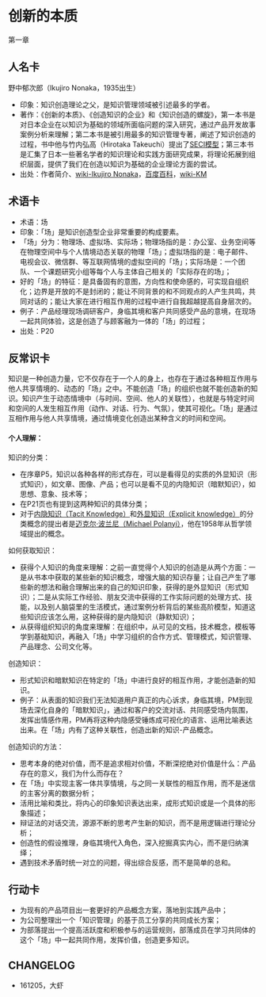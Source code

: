 # 创新的本质

第一章

## 人名卡

野中郁次郎（Ikujiro Nonaka，1935出生）

- 印象：知识创造理论之父，是知识管理领域被引述最多的学者。
- 著作：《创新的本质》、《创造知识的企业》和《知识创造的螺旋》，第一本书是对日本企业在以知识为基础的领域所面临问题的深入研究，通过产品开发故事案例分析来理解；第二本书是被引用最多的知识管理专著，阐述了知识创造的过程，书中他与竹内弘高（Hirotaka Takeuchi）提出了[SECI模型](https://en.wikipedia.org/wiki/SECI_model_of_knowledge_dimensions)；第三本书是汇集了日本一些著名学者的知识理论和实践方面研究成果，将理论拓展到组织层面，提供了我们在创造以知识为基础的企业理论方面的尝试。
- 出处：作者简介、[wiki-Ikujiro Nonaka](https://en.wikipedia.org/wiki/Ikujiro_Nonaka)，[百度百科](http://baike.baidu.com/link?url=xoJllHcZYRXbCCaLz8K31mTnsj--IwfLLN4GR5vBg_LnN0IsnJQS3fgVpTtTzK7TMa9E1Rs9RT9E0GYvN7Dsd4RDZIirj1KTktouUDqRd2-fVr8ie2-KYcGZKxr_oFr3SxTRFVh3FcrvyYrleoJDTK)，[wiki-KM](https://en.wikipedia.org/wiki/Knowledge_management)

## 术语卡

- 术语：场
- 印象：「场」是知识创造型企业非常重要的构成要素。
- 「场」分为：物理场、虚拟场、实际场；物理场指的是：办公室、业务空间等在物理空间中与个人情境动态关联的物理「场」；虚拟场指的是：电子邮件、电视会议、微信群、等互联网情境的虚拟空间的「场」；实际场是：一个团队、一个课题研究小组等每个人与主体自己相关的「实际存在的场」；
- 好的「场」的特征：是具备固有的意图，方向性和使命感的，可实现自组织化；边界是开放的不是封闭的；能让不同背景的和不同观点的人产生共鸣，共同对话的；能让大家在进行相互作用的过程中进行自我超越提高自身层次的。
- 例子：产品经理现场调研客户，身临其境和客户共同感受产品的意境，在现场一起共同体验，这是创造了与顾客融为一体的「场」的过程；
- 出处：P20


## 反常识卡

知识是一种创造力量，它不仅存在于一个人的身上，也存在于通过各种相互作用与他人共享情境的、动态的「场」之中。不能创造「场」的组织也就不能创造新的知识。知识产生于动态情境中（与时间、空间、他人的关联性），也就是与特定时间和空间的人发生相互作用（动作、对话、行为、气氛），使其可视化。「场」是通过互相作用与他人共享情境，通过情境变化创造出某种含义的时间和空间。

 #### 个人理解：

知识的分类：

- 在序章P5，知识以各种各样的形式存在，可以是看得见的实质的外显知识（形式知识），如文章、图像、产品；也可以是看不见的内隐知识（暗默知识），如思想、意象、技术等；
- 在P21页也有提到这两种知识的具体分类；
- 对于[内隐知识（Tacit Knowledge）](https://en.wikipedia.org/wiki/Tacit_knowledge)和[外显知识（Explicit knowledge）](https://en.wikipedia.org/wiki/Explicit_knowledge)的分类概念的提出者是[迈克尔·波兰尼（Michael Polanyi）](https://en.wikipedia.org/wiki/Michael_Polanyi)，他在1958年从哲学领域提出的概念。

如何获取知识：

- 获得个人知识的角度来理解：之前一直觉得个人知识的创造是从两个方面：一是从书本中获取的某些新的知识概念，增强大脑的知识存量；让自己产生了哪些新的想法和融合理解出来的自己的知识印象，获得的是外显知识（形式知识）；二是从实际工作经验、朋友交流中获得的工作实际问题的处理方式、技能，以及别人脑袋里的生活模式，通过案例分析背后的某些高阶模型，知道这些知识应该怎么用，这种获得的是内隐知识（静默知识）；
- 从获得组织知识的角度来理解：在组织中，从可见的文档，技术概念，模板等学到基础知识，再融入「场」中学习组织的合作方式、管理模式，知识管理、产品理念、公司文化等。

创造知识：

- 形式知识和暗默知识在特定的「场」中进行良好的相互作用，才能创造新的知识。
- 例子：从表面的知识我们无法知道用户真正的内心诉求，身临其境，PM到现场去深化自身的「暗默知识」，通过和客户的交流对话、共同感受场内氛围，发挥出情感作用，PM再将这种内隐感受锤炼成可视化的语言、运用比喻表达出来。在「场」内有了这种关联性，创造出新的知识-产品概念。

创造知识的方法：

- 思考本身的绝对价值，而不是追求相对价值，不断深挖绝对价值是什么：产品存在的意义，我们为什么而存在？
- 在「场」中实现主客一体共享情境，与之同一关联性的相互作用，而不是迷信的主客分离的数据分析；
- 活用比喻和类比，将内心的印象知识表达出来，成形式知识或是一个具体的形象描述；
- 辩证法的对话交流，源源不断的思考产生新的知识，而不是用逻辑进行理论分析；
- 创造性的假设推理，身临其境代入角色，深入挖掘真实内心，而不是归纳演绎；
- 遇到技术矛盾时统一对立的问题，得出综合反感，而不是简单的总和。

## 行动卡

- 为现有的产品项目出一套更好的产品概念方案，落地到实践产品中；
- 为公司整理出一个「知识管理」的基于员工分享的共同成长方案；
- 为部落提出一个提高活跃度和积极参与的运营规则，部落成员在学习共同体的这个「场」中一起共同作用，发挥价值，创造更多知识。

## CHANGELOG

- 161205，大虾

